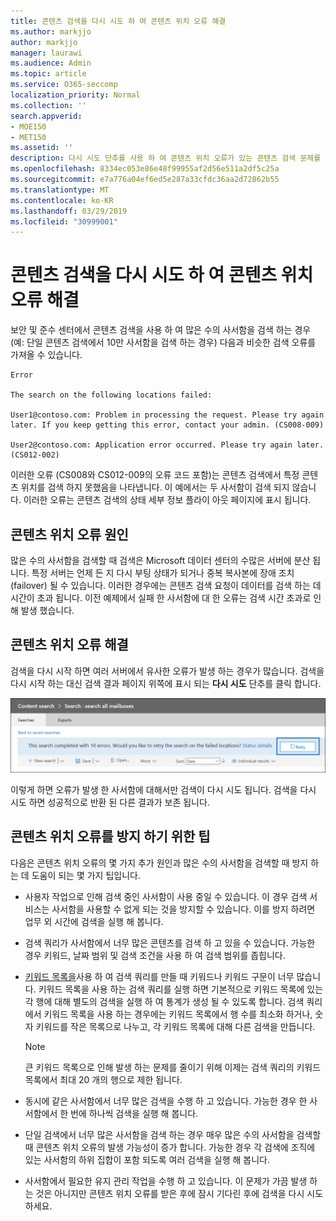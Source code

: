 ```yaml
---
title: 콘텐츠 검색을 다시 시도 하 여 콘텐츠 위치 오류 해결
ms.author: markjjo
author: markjjo
manager: laurawi
ms.audience: Admin
ms.topic: article
ms.service: O365-seccomp
localization_priority: Normal
ms.collection: ''
search.appverid:
- MOE150
- MET150
ms.assetid: ''
description: 다시 시도 단추를 사용 하 여 콘텐츠 위치 오류가 있는 콘텐츠 검색 문제를 해결 합니다.
ms.openlocfilehash: 8334ec053e86e48f99955af2d56e511a2df5c25a
ms.sourcegitcommit: e7a776a04ef6ed5e287a33cfdc36aa2d72862b55
ms.translationtype: MT
ms.contentlocale: ko-KR
ms.lasthandoff: 03/29/2019
ms.locfileid: "30999001"
---
```

# <a name="retry-a-content-search-to-resolve-a-content-location-error"></a>콘텐츠 검색을 다시 시도 하 여 콘텐츠 위치 오류 해결

보안 및 준수 센터에서 콘텐츠 검색을 사용 하 여 많은 수의 사서함을 검색 하는 경우 (예: 단일 콘텐츠 검색에서 10만 사서함을 검색 하는 경우) 다음과 비슷한 검색 오류를 가져올 수 있습니다.

```
Error

The search on the following locations failed:

User1@contoso.com: Problem in processing the request. Please try again later. If you keep getting this error, contact your admin. (CS008-009)

User2@contoso.com: Application error occurred. Please try again later. (CS012-002)
```

이러한 오류 (CS008와 CS012-009의 오류 코드 포함)는 콘텐츠 검색에서 특정 콘텐츠 위치를 검색 하지 못했음을 나타냅니다. 이 예에서는 두 사서함이 검색 되지 않습니다. 이러한 오류는 콘텐츠 검색의 상태 세부 정보 플라이 아웃 페이지에 표시 됩니다.

## <a name="cause-of-content-location-errors"></a>콘텐츠 위치 오류 원인

많은 수의 사서함을 검색할 때 검색은 Microsoft 데이터 센터의 수많은 서버에 분산 됩니다. 특정 서버는 언제 든 지 다시 부팅 상태가 되거나 중복 복사본에 장애 조치 (failover) 될 수 있습니다. 이러한 경우에는 콘텐츠 검색 요청이 데이터를 검색 하는 데 시간이 초과 됩니다. 이전 예제에서 실패 한 사서함에 대 한 오류는 검색 시간 초과로 인해 발생 했습니다.

## <a name="resolving-content-location-errors"></a>콘텐츠 위치 오류 해결

검색을 다시 시작 하면 여러 서버에서 유사한 오류가 발생 하는 경우가 많습니다. 검색을 다시 시작 하는 대신 검색 결과 페이지 위쪽에 표시 되는 **다시 시도** 단추를 클릭 합니다.

![다시 시도 단추를 클릭 하 여 콘텐츠 위치 오류 해결](media/retrycontentsearch3.png)

이렇게 하면 오류가 발생 한 사서함에 대해서만 검색이 다시 시도 됩니다. 검색을 다시 시도 하면 성공적으로 반환 된 다른 결과가 보존 됩니다.

## <a name="tips-to-avoid-content-location-errors"></a>콘텐츠 위치 오류를 방지 하기 위한 팁

다음은 콘텐츠 위치 오류의 몇 가지 추가 원인과 많은 수의 사서함을 검색할 때 방지 하는 데 도움이 되는 몇 가지 팁입니다.

- 사용자 작업으로 인해 검색 중인 사서함이 사용 중일 수 있습니다. 이 경우 검색 서비스는 사서함을 사용할 수 없게 되는 것을 방지할 수 있습니다. 이를 방지 하려면 업무 외 시간에 검색을 실행 해 봅니다.

- 검색 쿼리가 사서함에서 너무 많은 콘텐츠를 검색 하 고 있을 수 있습니다. 가능한 경우 키워드, 날짜 범위 및 검색 조건을 사용 하 여 검색 범위를 좁힙니다.

- [키워드 목록을](view-keyword-statistics-for-content-search.md#get-keyword-statistics-for-content-searches)사용 하 여 검색 쿼리를 만들 때 키워드나 키워드 구문이 너무 많습니다. 키워드 목록을 사용 하는 검색 쿼리를 실행 하면 기본적으로 키워드 목록에 있는 각 행에 대해 별도의 검색을 실행 하 여 통계가 생성 될 수 있도록 합니다. 검색 쿼리에서 키워드 목록을 사용 하는 경우에는 키워드 목록에서 행 수를 최소화 하거나, 숫자 키워드를 작은 목록으로 나누고, 각 키워드 목록에 대해 다른 검색을 만듭니다.

  > [!NOTE]
  > 큰 키워드 목록으로 인해 발생 하는 문제를 줄이기 위해 이제는 검색 쿼리의 키워드 목록에서 최대 20 개의 행으로 제한 됩니다.

- 동시에 같은 사서함에서 너무 많은 검색을 수행 하 고 있습니다. 가능한 경우 한 사서함에서 한 번에 하나씩 검색을 실행 해 봅니다.

- 단일 검색에서 너무 많은 사서함을 검색 하는 경우 매우 많은 수의 사서함을 검색할 때 콘텐츠 위치 오류의 발생 가능성이 증가 합니다. 가능한 경우 각 검색에 조직에 있는 사서함의 하위 집합이 포함 되도록 여러 검색을 실행 해 봅니다.

- 사서함에서 필요한 유지 관리 작업을 수행 하 고 있습니다. 이 문제가 가끔 발생 하는 것은 아니지만 콘텐츠 위치 오류를 받은 후에 잠시 기다린 후에 검색을 다시 시도 하세요.

